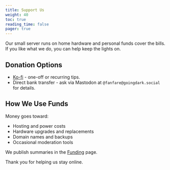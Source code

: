 ```yaml
---
title: Support Us
weight: 40
toc: true
reading_time: false
pager: true
---
```


Our small server runs on home hardware and personal funds cover the bills. If you like what we do, you can help keep the lights on.

## Donation Options

- [Ko-fi](https://ko-fi.com/goingdark) - one-off or recurring tips.
- Direct bank transfer - ask via Mastodon at `@fanfare@goingdark.social` for details.

## How We Use Funds

Money goes toward:

- Hosting and power costs
- Hardware upgrades and replacements
- Domain names and backups
- Occasional moderation tools

We publish summaries in the [Funding](/docs/overview/funding/) page.

Thank you for helping us stay online.
